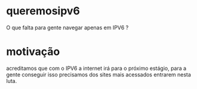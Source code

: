 # queremosipv6
O que falta para gente navegar apenas em IPV6 ?

# motivação
acreditamos que com o IPV6 a internet irá para o próximo estágio, para a gente conseguir isso precisamos dos sites mais acessados entrarem nesta luta.
